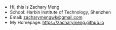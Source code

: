 - Hi, this is Zachary Meng
- School: Harbin Institute of Technology, Shenzhen
- Email: zacharymengwk@gmail.com
- My Homepage: https://zacharymeng.github.io


<!---
ZacharyMeng/ZacharyMeng is a ✨ special ✨ repository because its `README.md` (this file) appears on your GitHub profile.
You can click the Preview link to take a look at your changes.
--->
